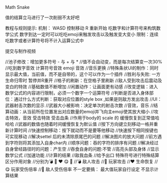 
Math Snake 

值的结算立马进行了一次削弱不太好吧

教程与规则提示:
机制：
WASD 控制移动 R 重新开始
吃数字和计算符号来构筑数学公式
数字到达一定时可以吃吃emoji来触发攻击以及触发变大变小
限制：连续吃数字或者计算符号将不计入运算公式中

提交与制作视频

//池子修改：增加更多符号 - 与 + 与 *
//值不会自动变，而是每次结算变一次30%
//吃到数字音效 计算符号音效 emoji 音效
//音乐更换
//特殊条状UI的制作：同时显示最大值，当前值，而不是自带的，这个可以作为一个插件
//胜利与失败: 一方生命归零时 暂停并R重开
//格子的刷新：在空格子里刷新
//敌人受到攻击后震动及变白的特效
//基础数值不断增加
//闲置动作：让画面更有动感
//改变逻辑：进入数学公式的内容进行限制，必须一个数字一个运算符号
//判断是否进入身体部位：通过什么方式判断：获取对应位置的style box ,如果是则敌方发出攻击
//UI：武器射击次数的显示
//武器大小被影响：决定单次的射击次数
//音效，音乐
//结算动画：从当前所在位置发出对应数量的emoji并飞向主emoji使其放大缩小
//攻击特效，音效 受击特效 受击血条
//作用于body的 scale 的 缓慢恢复到正常值哈哈哈
//武器的数值也随着时间缓慢恢复为默认值
//按下方向键立刻移动一格并重新计算时间
//快速控制移动：按下就动而不是要等他移动
//快速按下相同按键也可实现移动
//解决settel 后的未清除原尾巴的问题
//解决图片的放大问题
//前方遇到字符则将其添加入自身char内
//顺序问题：吞的字符的排序有问题
//解决经过自身曾经路径时的问题：产生空
//吞食自身的问题:不管
//高亮头部及身体
//显示数学公式
//加速功能
//计算的结果
//敌我血条
//给予出口 特殊符号进行特殊结算 区分作用对象
//分别为💣 🏹 ❤️ 😋 🐣
//💣 敌人攻击
//🏹 玩家攻击
//❤️ 生命恢复
//😋 玩家受伤倍率
//🐣 敌人受伤倍率
不一定要搞：
最大值玩家自行设定
不显示计算结果
